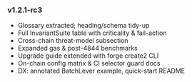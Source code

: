 ### v1.2.1-rc3
* Glossary extracted; heading/schema tidy-up
* Full InvariantSuite table with criticality & fail-action
* Cross-chain threat-model subsection
* Expanded gas & post-4844 benchmarks
* Upgrade guide extended with forge create2 CLI
* On-chain config matrix & CI selector guard docs
* DX: annotated BatchLever example, quick-start README
